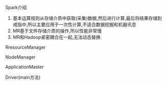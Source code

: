 Spark介绍



1. 基本运算规则从存储介质中获取(采集)数据,然后进行计算,最后将结果存储到戒指中,所以主要应用于一次性计算,不适合数据挖掘和机器讯息
2. MR基于文件存储介质的操作,所以性能非常慢
3. MR和Hadoop紧密耦合在一起,无法动态替换



RresourceManager

NodeManager

ApplicationMaster

Driver(main方法)



